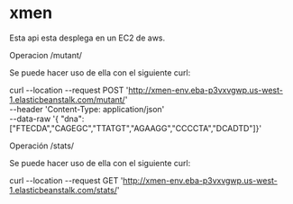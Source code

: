 # xmen
Esta api esta desplega en un EC2 de aws.

Operacion /mutant/

Se puede hacer  uso de ella con el siguiente curl:

curl --location --request POST 'http://xmen-env.eba-p3vxvgwp.us-west-1.elasticbeanstalk.com/mutant/' \
--header 'Content-Type: application/json' \
--data-raw '{
"dna": ["FTECDA","CAGEGC","TTATGT","AGAAGG","CCCCTA","DCADTD"]}'


Operación /stats/

Se puede hacer uso de ella con el siguiente curl:

curl --location --request GET 'http://xmen-env.eba-p3vxvgwp.us-west-1.elasticbeanstalk.com/stats/'